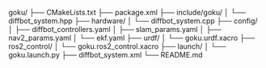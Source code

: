 goku/
├── CMakeLists.txt
├── package.xml
├── include/goku/
│   └── diffbot_system.hpp
├── hardware/
│   └── diffbot_system.cpp
├── config/
│   ├── diffbot_controllers.yaml
│   ├── slam_params.yaml
│   ├── nav2_params.yaml
│   └── ekf.yaml
├── urdf/
│   └── goku.urdf.xacro
├── ros2_control/
│   └── goku.ros2_control.xacro
├── launch/
│   └── goku.launch.py
├── diffbot_system.xml
└── README.md
